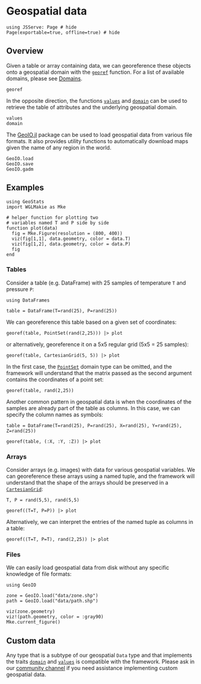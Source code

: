 # Geospatial data

```@example data
using JSServe: Page # hide
Page(exportable=true, offline=true) # hide
```

## Overview

Given a table or array containing data, we can georeference these objects
onto a geospatial domain with the [`georef`](@ref) function. For a list of
available domains, please see [Domains](domains.md).

```@docs
georef
```

In the opposite direction, the functions [`values`](@ref) and
[`domain`](@ref) can be used to retrieve the table of attributes
and the underlying geospatial domain.

```@docs
values
domain
```

The [GeoIO.jl](https://github.com/JuliaEarth/GeoIO.jl) package
can be used to load geospatial data from various file formats. It also
provides utility functions to automatically download maps given the
name of any region in the world.

```@docs
GeoIO.load
GeoIO.save
GeoIO.gadm
```

## Examples

```@example data
using GeoStats
import WGLMakie as Mke

# helper function for plotting two
# variables named T and P side by side
function plot(data)
  fig = Mke.Figure(resolution = (800, 400))
  viz(fig[1,1], data.geometry, color = data.T)
  viz(fig[1,2], data.geometry, color = data.P)
  fig
end
```

### Tables

Consider a table (e.g. DataFrame) with 25 samples of temperature `T` and
pressure `P`:

```@example data
using DataFrames

table = DataFrame(T=rand(25), P=rand(25))
```

We can georeference this table based on a given set of coordinates:

```@example data
georef(table, PointSet(rand(2,25))) |> plot
```

or alternatively, georeference it on a 5x5 regular grid (5x5 = 25 samples):

```@example data
georef(table, CartesianGrid(5, 5)) |> plot
```

In the first case, the [`PointSet`](@ref) domain type can be omitted, and the
framework will understand that the matrix passed as the second argument contains
the coordinates of a point set:

```@example data
georef(table, rand(2,25))
```

Another common pattern in geospatial data is when the coordinates of the samples
are already part of the table as columns. In this case, we can specify the column
names as symbols:

```@example data
table = DataFrame(T=rand(25), P=rand(25), X=rand(25), Y=rand(25), Z=rand(25))

georef(table, (:X, :Y, :Z)) |> plot
```

### Arrays

Consider arrays (e.g. images) with data for various geospatial variables. We can
georeference these arrays using a named tuple, and the framework will understand
that the shape of the arrays should be preserved in a [`CartesianGrid`](@ref):

```@example data
T, P = rand(5,5), rand(5,5)

georef((T=T, P=P)) |> plot
```

Alternatively, we can interpret the entries of the named tuple as columns in a table:

```@example data
georef((T=T, P=T), rand(2,25)) |> plot
```

### Files

We can easily load geospatial data from disk without any specific knowledge of file formats:

```@example data
using GeoIO

zone = GeoIO.load("data/zone.shp")
path = GeoIO.load("data/path.shp")

viz(zone.geometry)
viz!(path.geometry, color = :gray90)
Mke.current_figure()
```

## Custom data

Any type that is a subtype of our geospatial `Data` type and that implements
the traits [`domain`](@ref) and [`values`](@ref) is compatible with the framework.
Please ask in our [community channel](about/community.md) if you need assistance
implementing custom geospatial data.
